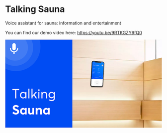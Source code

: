 # Talking Sauna 
Voice assistant for sauna: information and entertainment

You can find our demo video here: https://youtu.be/9RTKGZY9fQ0

![alt tag](https://github.com/Kirillzzy/junction2018-iOS/blob/master/img_demo.png)
